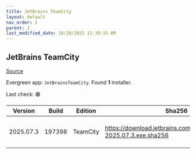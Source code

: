 ```yaml
---
title: JetBrains TeamCity
layout: default
nav_order: 2
parent: J
last_modified_date: 18/10/2025 11:39:15 AM
---
```


## JetBrains TeamCity

[Source](https://www.jetbrains.com/teamcity)

Evergreen app: `JetBrainsTeamCity`. Found **1** installer.

Last check: 🟢

| Version   | Build  | Edition  | Sha256                                                                | Date      | Size       | Type | URI                                                                                                                              |
| --------- | ------ | -------- | --------------------------------------------------------------------- | --------- | ---------- | ---- | -------------------------------------------------------------------------------------------------------------------------------- |
| 2025.07.3 | 197398 | TeamCity | https://download.jetbrains.com/teamcity/TeamCity-2025.07.3.exe.sha256 | 9/10/2025 | 1422137040 | exe  | [https://download.jetbrains.com/teamcity/TeamCity-2025.07.3.exe](https://download.jetbrains.com/teamcity/TeamCity-2025.07.3.exe) |
